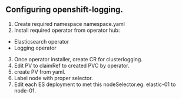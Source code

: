 ## Configuring openshift-logging.

1. Create required namespace namespace.yaml
2. Install required operator from operator hub:
* Elasticsearch operator
* Logging operator

3. Once operator installer, create CR for clusterlogging.
4. Edit PV to claimRef to created PVC by operator.
5. create PV from yaml.
6. Label node with proper selector.
7. Edit each ES deployment to met this nodeSelector.eg. elastic-01 to node-01.
